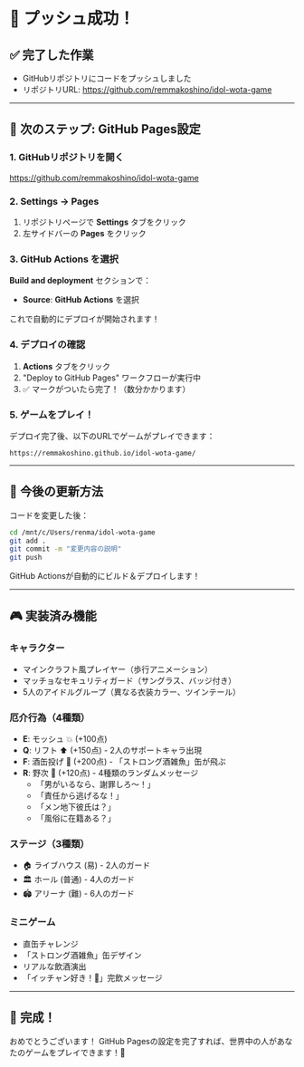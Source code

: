 # 🎉 プッシュ成功！

## ✅ 完了した作業
- GitHubリポジトリにコードをプッシュしました
- リポジトリURL: https://github.com/remmakoshino/idol-wota-game

---

## 📝 次のステップ: GitHub Pages設定

### 1. GitHubリポジトリを開く
https://github.com/remmakoshino/idol-wota-game

### 2. Settings → Pages

1. リポジトリページで **Settings** タブをクリック
2. 左サイドバーの **Pages** をクリック

### 3. GitHub Actions を選択

**Build and deployment** セクションで：
- **Source**: **GitHub Actions** を選択

これで自動的にデプロイが開始されます！

### 4. デプロイの確認

1. **Actions** タブをクリック
2. "Deploy to GitHub Pages" ワークフローが実行中
3. ✅ マークがついたら完了！（数分かかります）

### 5. ゲームをプレイ！

デプロイ完了後、以下のURLでゲームがプレイできます：

```
https://remmakoshino.github.io/idol-wota-game/
```

---

## 🔄 今後の更新方法

コードを変更した後：

```bash
cd /mnt/c/Users/renma/idol-wota-game
git add .
git commit -m "変更内容の説明"
git push
```

GitHub Actionsが自動的にビルド＆デプロイします！

---

## 🎮 実装済み機能

### キャラクター
- マインクラフト風プレイヤー（歩行アニメーション）
- マッチョなセキュリティガード（サングラス、バッジ付き）
- 5人のアイドルグループ（異なる衣装カラー、ツインテール）

### 厄介行為（4種類）
- **E**: モッシュ 💥 (+100点)
- **Q**: リフト ⬆️ (+150点) - 2人のサポートキャラ出現
- **F**: 酒缶投げ 🍺 (+200点) - 「ストロング酒雑魚」缶が飛ぶ
- **R**: 野次 📢 (+120点) - 4種類のランダムメッセージ
  - 「男がいるなら、謝罪しろ〜！」
  - 「責任から逃げるな！」
  - 「メン地下彼氏は？」
  - 「風俗に在籍ある？」

### ステージ（3種類）
- 🏠 ライブハウス (易) - 2人のガード
- 🏛️ ホール (普通) - 4人のガード  
- 🏟️ アリーナ (難) - 6人のガード

### ミニゲーム
- 直缶チャレンジ
- 「ストロング酒雑魚」缶デザイン
- リアルな飲酒演出
- 「イッチャン好き！💖」完飲メッセージ

---

## 🎊 完成！

おめでとうございます！
GitHub Pagesの設定を完了すれば、世界中の人があなたのゲームをプレイできます！🚀
